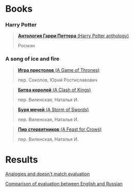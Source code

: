 # Books

### Harry Potter
>[**Антология Гарри Поттера** (Harry Potter anthology)](http://rosmean.ru//)
>
> Росмэн

### A song of ice and fire
>[**Игра престолов** (A Game of Thrones)](https://www.flip.kz/catalog?prod=5137)
>
>пер. Соколов, Юрий Ростиславович

>[**Битва королей** (A Clash of Kings)](https://www.flip.kz/catalog?prod=16682)
>
>пер. Виленская, Наталья И.

>[**Буря мечей** (A Storm of Swords)](https://www.flip.kz/catalog?prod=5147)
>
>пер. Виленская, Наталья И.

>[**Пир стервятников** (A Feast for Crows)](https://www.flip.kz/catalog?prod=253506)
>
>пер. Виленская, Наталья И.

# Results 

[Analogies and doesn't match evaluation](/evaluation/comparison_evaluation.md) 

[Comparison of evaluation between English and Russian](/evaluation/eng_rus_comparison.md) 
